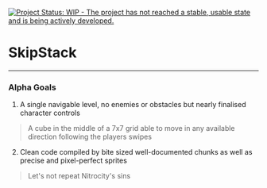 [![Project Status: WIP - The project has not reached a stable, usable state and is being actively developed.](http://www.repostatus.org/badges/0.1.0/wip.svg)](http://www.repostatus.org/#wip)

# SkipStack
___
<h3>Alpha Goals</h3>

1) A single navigable level, no enemies or obstacles but nearly finalised character controls

> A cube in the middle of a 7x7 grid able to move in any available direction following the players swipes

2) Clean code compiled by bite sized well-documented chunks as well as precise and pixel-perfect sprites

> Let's not repeat Nitrocity's sins

